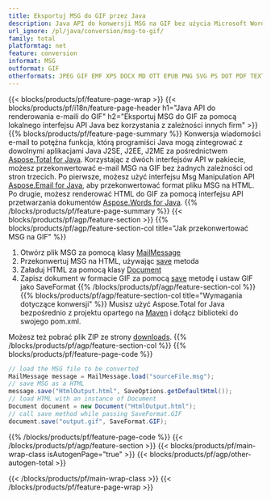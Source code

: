 ```yaml
---
title: Eksportuj MSG do GIF przez Java
description: Java API do konwersji MSG na GIF bez użycia Microsoft Word lub Outlook
url_ignore: /pl/java/conversion/msg-to-gif/
family: total
platformtag: net
feature: conversion
informat: MSG
outformat: GIF
otherformats: JPEG GIF EMF XPS DOCX MD OTT EPUB PNG SVG PS DOT PDF TEXT WORDML RTF DOC FLATOPC TIFF DOTM DOCM DOTX PCL ODT
---
```

{{< blocks/products/pf/feature-page-wrap >}}
{{< blocks/products/pf/i18n/feature-page-header h1="Java API do renderowania e-maili do GIF" h2="Eksportuj MSG do GIF za pomocą lokalnego interfejsu API Java bez korzystania z zależności innych firm" >}}
{{% blocks/products/pf/feature-page-summary %}}
Konwersja wiadomości e-mail to potężna funkcja, którą programiści Java mogą zintegrować z dowolnymi aplikacjami Java J2SE, J2EE, J2ME za pośrednictwem [Aspose.Total for Java](https://products.aspose.com/total/java/). Korzystając z dwóch interfejsów API w pakiecie, możesz przekonwertować e-mail MSG na GIF bez żadnych zależności od stron trzecich. Po pierwsze, możesz użyć interfejsu Msg Manipulation API [Aspose.Email for Java](https://products.aspose.com/email/java/), aby przekonwertować format pliku MSG na HTML. Po drugie, możesz renderować HTML do GIF za pomocą interfejsu API przetwarzania dokumentów [Aspose.Words for Java](https://products.aspose.com/words/java/).
{{% /blocks/products/pf/feature-page-summary  %}}
{{< blocks/products/pf/agp/feature-section >}}
{{% blocks/products/pf/agp/feature-section-col title="Jak przekonwertować MSG na GIF" %}}
1. Otwórz plik MSG za pomocą klasy [MailMessage](https://reference.aspose.com/email/java/com.aspose.email/mailmessage)
2. Przekonwertuj MSG na HTML, używając [save](https://reference.aspose.com/email/java/com.aspose.email/MailMessage#save(java.io.OutputStream,%20com.aspose.msg.SaveOptions)) metoda
3. Załaduj HTML za pomocą klasy [Document](https://reference.aspose.com/words/java/com.aspose.words/Document)
4. Zapisz dokument w formacie GIF za pomocą [save](https://reference.aspose.com/words/java/com.aspose.words/Document#save(java.lang.String,com.aspose.words.SaveOptions)) metodę i ustaw GIF jako SaveFormat
{{% /blocks/products/pf/agp/feature-section-col %}}
{{% blocks/products/pf/agp/feature-section-col title="Wymagania dotyczące konwersji" %}}
Musisz użyć Aspose.Total for Java bezpośrednio z projektu opartego na [Maven](https://releases.aspose.com/total/java/) i dołącz biblioteki do swojego pom.xml.

Możesz też pobrać plik ZIP ze strony [downloads](https://releases.aspose.comtotal/java).
{{% /blocks/products/pf/agp/feature-section-col %}}
{{% blocks/products/pf/feature-page-code %}}
```cs
// load the MSG file to be converted
MailMessage message = MailMessage.load("sourceFile.msg"); 
// save MSG as a HTML 
message.save("HtmlOutput.html", SaveOptions.getDefaultHtml());
// load HTML with an instance of Document
Document document = new Document("HtmlOutput.html");
// call save method while passing SaveFormat.GIF
document.save("output.gif", SaveFormat.GIF);   
```
{{% /blocks/products/pf/feature-page-code %}}
{{< /blocks/products/pf/agp/feature-section >}}
{{< blocks/products/pf/main-wrap-class isAutogenPage="true" >}}
{{< blocks/products/pf/agp/other-autogen-total >}}

{{< /blocks/products/pf/main-wrap-class >}}
{{< /blocks/products/pf/feature-page-wrap >}}